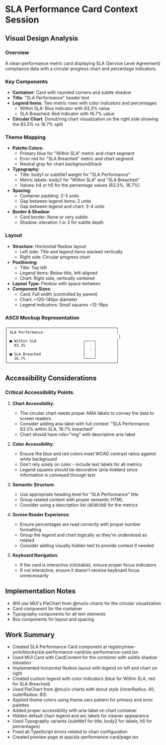 # SLA Performance Card Context Session

## Visual Design Analysis

### Overview
A clean performance metric card displaying SLA (Service Level Agreement) compliance data with a circular progress chart and percentage indicators.

### Key Components
- **Container**: Card with rounded corners and subtle shadow
- **Title**: "SLA Performance" header text
- **Legend Items**: Two metric rows with color indicators and percentages
  - Within SLA: Blue indicator with 83.3% value
  - SLA Breached: Red indicator with 16.7% value
- **Circular Chart**: Donut/ring chart visualization on the right side showing the 83.3% vs 16.7% split

### Theme Mapping
- **Palette Colors**:
  - Primary blue for "Within SLA" metric and chart segment
  - Error red for "SLA Breached" metric and chart segment
  - Neutral gray for chart background/track
- **Typography**:
  - Title: body1 or subtitle1 weight for "SLA Performance"
  - Metric labels: body2 for "Within SLA" and "SLA Breached"
  - Values: h4 or h5 for the percentage values (83.3%, 16.7%)
- **Spacing**:
  - Container padding: 2-3 units
  - Gap between legend items: 2 units
  - Gap between legend and chart: 3-4 units
- **Border & Shadow**:
  - Card border: None or very subtle
  - Shadow: elevation 1 or 2 for subtle depth

### Layout
- **Structure**: Horizontal flexbox layout
  - Left side: Title and legend items stacked vertically
  - Right side: Circular progress chart
- **Positioning**:
  - Title: Top left
  - Legend items: Below title, left-aligned
  - Chart: Right side, vertically centered
- **Layout Type**: Flexbox with space-between
- **Component Sizes**:
  - Card: Full width (controlled by parent)
  - Chart: ~120-140px diameter
  - Legend indicators: Small squares ~12-16px

### ASCII Mockup Representation
```
┌─────────────────────────────────────────────────┐
│ SLA Performance                                 │
│                                                  │
│ ■ Within SLA                     ╭────╮         │
│   83.3%                          │    │         │
│                                  │  ◜ │         │
│ ■ SLA Breached                   │    │         │
│   16.7%                          ╰────╯         │
└─────────────────────────────────────────────────┘
```

## Accessibility Considerations

### Critical Accessibility Points

1. **Chart Accessibility**:
   - The circular chart needs proper ARIA labels to convey the data to screen readers
   - Consider adding aria-label with full context: "SLA Performance: 83.3% within SLA, 16.7% breached"
   - Chart should have role="img" with descriptive aria-label

2. **Color Accessibility**:
   - Ensure the blue and red colors meet WCAG contrast ratios against white background
   - Don't rely solely on color - include text labels for all metrics
   - Legend squares should be decorative (aria-hidden) since information is conveyed through text

3. **Semantic Structure**:
   - Use appropriate heading level for "SLA Performance" title
   - Group related content with proper semantic HTML
   - Consider using a description list (dl/dt/dd) for the metrics

4. **Screen Reader Experience**:
   - Ensure percentages are read correctly with proper number formatting
   - Group the legend and chart logically so they're understood as related
   - Consider adding visually hidden text to provide context if needed

5. **Keyboard Navigation**:
   - If the card is interactive (clickable), ensure proper focus indicators
   - If not interactive, ensure it doesn't receive keyboard focus unnecessarily

## Implementation Notes
- Will use MUI's PieChart from @mui/x-charts for the circular visualization
- Card component for the container
- Typography components for all text elements
- Box components for layout and spacing

## Work Summary
- Created SLA Performance Card component at registry/new-york/blocks/sla-performance-card/sla-performance-card.tsx
- Used MUI Card with CardContent for the container with subtle shadow elevation
- Implemented horizontal flexbox layout with legend on left and chart on right
- Created custom legend with color indicators (blue for Within SLA, red for SLA Breached)
- Used PieChart from @mui/x-charts with donut style (innerRadius: 40, outerRadius: 60)
- Applied theme colors using theme.vars pattern for primary and error palettes
- Added proper accessibility with aria-label on chart container
- Hidden default chart legend and arc labels for cleaner appearance
- Used Typography variants (subtitle1 for title, body2 for labels, h5 for percentages)
- Fixed all TypeScript errors related to chart configuration
- Created preview page at app/sla-performance-card/page.tsx